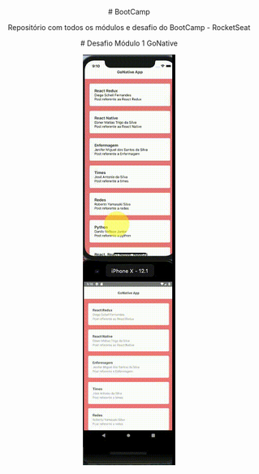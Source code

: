 <p align="center"># BootCamp</p>
<p align="center">Repositório com todos os módulos e desafio do BootCamp - RocketSeat</p>

<p align="center"># Desafio Módulo 1 GoNative</p>
<p align="center"><img src="Posts.gif"></p>
